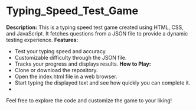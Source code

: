 # Typing_Speed_Test_Game
**Description:**
This is a typing speed test game created using HTML, CSS, and JavaScript. It fetches questions from a JSON file to provide a dynamic testing experience.
**Features:**
 * Test your typing speed and accuracy.
 * Customizable difficulty through the JSON file.
 * Tracks your progress and displays results.
**How to Play:**
 * Clone or download the repository.
 * Open the index.html file in a web browser.
 * Start typing the displayed text and see how quickly you can complete it.
 * 
Feel free to explore the code and customize the game to your liking!
